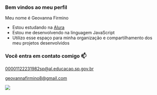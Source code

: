 ### Bem vindos ao meu perfil

Meu nome é Geovanna Firmino

- Estou estudando na [Alura](https://www.alura.com.br)
- Estou me desenvolvendo na linguagem JavaScript
- Utilizo esse espaço para minha organização e compartilhamento dos meu projetos desenvolvidos

 ### Você entra em contato comigo 📫

00001122231982sp@al.educacao.sp.gov.br

geovannafirmino8@gmail.com


![](https://media1.tenor.com/m/-tquk_v-Y_YAAAAC/emy-d%C3%A9part.gif)
